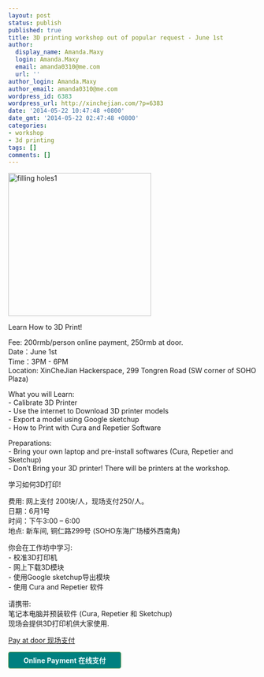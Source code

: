 ```yaml
---
layout: post
status: publish
published: true
title: 3D printing workshop out of popular request - June 1st
author:
  display_name: Amanda.Maxy
  login: Amanda.Maxy
  email: amanda0310@me.com
  url: ''
author_login: Amanda.Maxy
author_email: amanda0310@me.com
wordpress_id: 6383
wordpress_url: http://xinchejian.com/?p=6383
date: '2014-05-22 10:47:48 +0800'
date_gmt: '2014-05-22 02:47:48 +0800'
categories:
- workshop
- 3d printing
tags: []
comments: []
---
```

<p><a href="http://xinchejian.com/wp-content/uploads/2013/03/filling-holes1.jpg"><img src="http://xinchejian.com/wp-content/uploads/2013/03/filling-holes1-290x290.jpg" alt="filling holes1" width="290" height="290" class="aligncenter size-thumbnail wp-image-4594" /></a></p>
<p>Learn How to 3D Print!</p>
<p>Fee: 200rmb/person online payment, 250rmb at door.<br />
Date：June 1st<br />
Time：3PM - 6PM<br />
Location: XinCheJian Hackerspace, 299 Tongren Road (SW corner of SOHO Plaza)</p>
<p>What you will Learn:<br />
- Calibrate 3D Printer<br />
- Use the internet to Download 3D printer models<br />
- Export a model using Google sketchup<br />
- How to Print with Cura and Repetier Software </p>
<p>Preparations:<br />
- Bring your own laptop and pre-install softwares (Cura, Repetier and Sketchup)<br />
- Don&rsquo;t Bring your 3D printer! There will be printers at the workshop.</p>
<p>学习如何3D打印!</p>
<p>费用: 网上支付 200块/人，现场支付250/人。<br />
日期：6月1号<br />
时间：下午3:00 &ndash; 6:00<br />
地点: 新车间, 铜仁路299号 (SOHO东海广场楼外西南角)</p>
<p>你会在工作坊中学习:<br />
- 校准3D打印机<br />
- 网上下载3D模块<br />
- 使用Google sketchup导出模块<br />
- 使用 Cura and Repetier 软件</p>
<p>请携带:<br />
笔记本电脑并预装软件 (Cura, Repetier 和 Sketchup)<br />
现场会提供3D打印机供大家使用.</p>
<p><a href="http://xinchejian.com/event2/upcoming-workshop/?ee=223">Pay at door 现场支付</a></p>
<p><a style="background-color: rgb(0, 128, 128); color: rgb(242, 255, 255); font-weight: 700; border: 1px solid rgb(74, 143, 50); border-top-left-radius: 4px; border-top-right-radius: 4px; border-bottom-right-radius: 4px; border-bottom-left-radius: 4px; cursor: pointer; display: inline-block; font-size: 14px; margin-bottom: 3px; overflow: visible; padding: 6px 30px; text-decoration: none; background-position: initial initial; background-repeat: initial initial;" href="http://www.vasee.com/event/view.jsp?inid=ff80808145f542f0014637933c1e1d03" target="_blank" id="ied_button_show" alt="报名参加新车间3D 打印工作坊" title="报名参加">Online Payment 在线支付</a></p>
